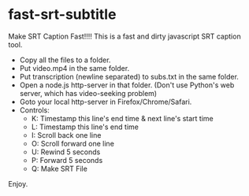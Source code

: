 # fast-srt-subtitle
Make SRT Caption Fast!!!! This is a fast and dirty javascript SRT caption tool.

* Copy all the files to a folder.
* Put video.mp4 in the same folder.
* Put transcription (newline separated) to subs.txt in the same folder.
* Open a node.js http-server in that folder. (Don't use Python's web server, which has video-seeking problem)
* Goto your local http-server in Firefox/Chrome/Safari. 
* Controls:
  * K: Timestamp this line's end time & next line's start time 
  * L: Timestamp this line's end time
  * I: Scroll back one line 
  * O: Scroll forward one line
  * U: Rewind 5 seconds
  * P: Forward 5 seconds
  * Q: Make SRT File

Enjoy.
